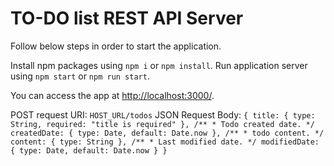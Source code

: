 # TO-DO list REST API Server

Follow below steps in order to start the application.

Install npm packages using `npm i` or `npm install`.
Run application server using `npm start` or `npm run start`.

You can access the app at [http://localhost:3000/](http://localhost:3000/).

POST request URI: 
`HOST_URL/todos`
JSON Request Body: 
`{
     title: {
        type: String,
        required: "title is required"
    },
    /**
     * Todo created date.
     */
    createdDate: {
        type: Date,
        default: Date.now
    },
    /**
     * todo content.
     */
    content: {
        type: String
    },
    /**
     * Last modified date.
     */
    modifiedDate: {
        type: Date,
        default: Date.now
    }
}`